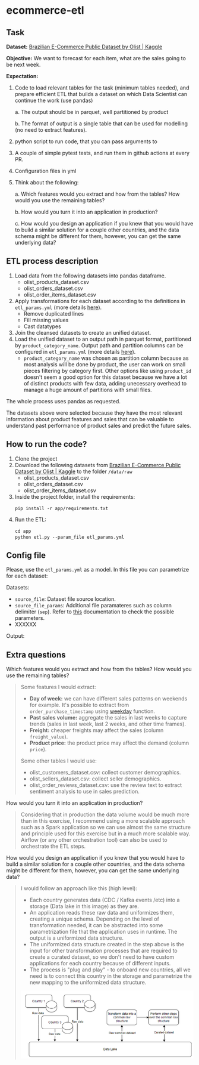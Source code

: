 # ecommerce-etl

## Task

**Dataset:** [Brazilian E-Commerce Public Dataset by Olist | Kaggle](https://www.kaggle.com/datasets/olistbr/brazilian-ecommerce)

**Objective:** We want to forecast for each item, what are the sales going to be next week.

**Expectation:**
1. Code to load relevant tables for the task (minimum tables needed), and prepare efficient ETL that builds a dataset on which Data Scientist can continue the work (use pandas)
    
    a. The output should be in parquet, well partitioned by product
    
    b. The format of output is a single table that can be used for modelling (no need to extract features).
2. python script to run code, that you can pass arguments to
3. A couple of simple pytest tests, and run them in github actions at every PR.
4. Configuration files in yml
5. Think about the following:
    
    a. Which features would you extract and how from the tables? How would you use the remaining tables?
    
    b. How would you turn it into an application in production?
    
    c. How would you design an application if you knew that you would have to build a similar solution for a couple other countries, and the data schema might be different for them, however, you can get the same underlying data?

## ETL process description

1. Load data from the following datasets into pandas dataframe.
    * olist_products_dataset.csv
    * olist_orders_dataset.csv
    * olist_order_items_dataset.csv
2. Apply transformations for each dataset according to the definitions in `etl_params.yml` (more details [here](#config-file)).
    * Remove duplicated lines
    * Fill missing values
    * Cast datatypes
3. Join the cleansed datasets to create an unified dataset.
4. Load the unified dataset to an output path in parquet format, partitioned by `product_category_name`. Output path and partition columns can be configured in `etl_params.yml` (more details [here](#config-file)).
    * `product_category_name` was chosen as partition column because as most analysis will be done by product, the user can work on small pieces filtering by category first. Other options like using `product_id` doesn't seem a good option for this dataset because we have a lot of distinct products with few data, adding unecessary overhead to manage a huge amount of partitions with small files.

The whole process uses pandas as requested.

The datasets above were selected because they have the most relevant information about product features and sales that can be valuable to understand past performance of product sales and predict the future sales.

## How to run the code?

1. Clone the project
2. Download the following datasets from [Brazilian E-Commerce Public Dataset by Olist | Kaggle](https://www.kaggle.com/datasets/olistbr/brazilian-ecommerce) to the folder `/data/raw`
    * olist_products_dataset.csv
    * olist_orders_dataset.csv
    * olist_order_items_dataset.csv
3. Inside the project folder, install the requirements:
    ```
    pip install -r app/requirements.txt
    ```
4. Run the ETL:
    ```
    cd app
    python etl.py --param_file etl_params.yml
    ```

## Config file

Please, use the `etl_params.yml` as a model. In this file you can parametrize for each dataset:

Datasets:
* `source_file`: Dataset file source location.
* `source_file_params`: Additional file paramateres such as column delimiter (`sep`). Refer to [this](https://pandas.pydata.org/pandas-docs/stable/reference/api/pandas.read_csv.html) documentation to check the possible parameters.
* XXXXXX

Output:

## Extra questions
Which features would you extract and how from the tables? How would you use the remaining tables?

> Some features I would extract:
> * **Day of week:** we can have different sales patterns on weekends for example. It's possible to extract from `order_purchase_timestamp` using [weekday](https://pandas.pydata.org/docs/reference/api/pandas.Series.dt.weekday.html) function.
> * **Past sales volume:** aggregate the sales in last weeks to capture trends (sales in last week, last 2 weeks, and other time frames).
> * **Freight:** cheaper freights may affect the sales (column `freight_value`).
> * **Product price:** the product price may affect the demand (column `price`).
> 
> Some other tables I would use:
> * olist_customers_dataset.csv: collect customer demographics.
> * olist_sellers_dataset.csv: collect seller demographics.
> * olist_order_reviews_dataset.csv: use the review text to extract sentiment analysis to use in sales prediction.

How would you turn it into an application in production?
> Considering that in production the data volume would be much more than in this exercise, I recommend using a more scalable approach such as a Spark application so we can use almost the same structure and principle used for this exercise but in a much more scalable way.
Airflow (or any other orchestration tool) can also be used to orchestrate the ETL steps.

How would you design an application if you knew that you would have to build a similar solution for a couple other countries, and the data schema might be different for them, however, you can get the same underlying data?

> I would follow an approach like this (high level):
> * Each country generates data (CDC / Kafka events /etc) into a storage (Data lake in this image) as they are.
> * An application reads these raw data and uniformizes them, creating a unique schema. Depending on the level of transformation needed, it can be abstracted into some parametrization file that the application uses in runtime. The output is a uniformized data structure.
> * The uniformized data structure created in the step above is the input for other transformation processes that are required to create a curated dataset, so we don't need to have custom applications for each country because of different inputs.
> * The process is "plug and play" - to onboard new countries, all we need is to connect this country in the storage and parametrize the new mapping to the uniformized data structure.
>
> ![](readme_files/system-design.png)


